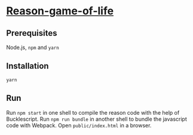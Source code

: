 # [Reason-game-of-life](https://reason-game-of-life.now.sh)

## Prerequisites

Node.js, `npm` and `yarn`

## Installation

```
yarn
```

## Run

Run `npm start` in one shell to compile the reason code with the help of Bucklescript.
Run `npm run bundle` in another shell to bundle the javascript code with Webpack.
Open `public/index.html` in a browser.
